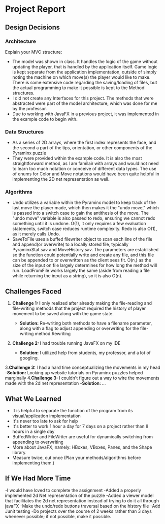 # Project Report

## Design Decisions

### Architecture
Explain your MVC structure:
- The model was shown in class. It handles the logic of the game without updating the player, that is handled by the application itself. Game logic is kept separate from the application implementation, outside of simply noting the machine on which move(s) the player would like to make. There is some extensive code regarding the saving/loading of files, but the actual programming to make it possible is kept to the Method structures.
- I did not create any Interfaces for this project. The methods that were abstracted were part of the model architecture, which was done for me by the professor.
- Due to working with JavaFX in a previous project, it was implemented in the example code to begin with.

### Data Structures
- As a series of 2D arrays, where the first index represents the face, and the second a part of the tips, orientation, or other components of the Pyraminx puzzle
- They were provided within the example code. It is also the most straightforward method, as I am familair with arrays and would not need to learn too much notation or conceive of different data types. The use of enums for Color and Move notations would have been quite helpful in implementing the 2D net representation as well.

### Algorithms
- Undo utilizes a variable within the Pyraminx model to keep track of the last move the player made, which then makes it the "undo move," which is passed into a switch case to gain the antithesis of the move. The "undo move" variable is also passed to redo, ensuring we cannot redo something until it is undone. O(1), it only requires a few evaluation statements, switch case reduces runtime complexity. Redo is also O(1), as it merely calls Undo. 
- SaveToFile uses a buffed filewriter object to scan each line of the file and append(or overwrite) to a locally stored file, typically PyraminxStat.sav and MoveHistory.sav. The parameters are established so the function could potentially write and create any file, and this file can be appended to or overwritten as the client sees fit. O(n,) as the size of the input on file largely determines for how long the method will run. LoadFromFile works largely the same (aside from reading a file while returning the input as a string), so it is also O(n).

## Challenges Faced
1. **Challenge 1:** I only realized after already making the file-reading and file-writing methods that the project required the history of player movement to be saved along with the game state.
   - **Solution:** Re-writing both methods to have a filename parameter, along with a flag to adjust appending or overwriting for the file-writing method.Rewriting
   
2. **Challenge 2:** I had trouble running JavaFX on my IDE
   - **Solution:** I utilized help from students, my professor, and a lot of googling.

3.**Challenge 3:** I had a hard time conceptualizing the movements in my head
	-**Solution:** Looking up website tutorials on Pyraminx puzzles helped marginally
4.**Challenge 3:** I couldn't figure out a way to wire the movements made with the 2d net representation
	-**Solution:** ... 

## What We Learned
- It is helpful to separate the function of the program from its visual/application implementation
- It's never too late to ask for help
- It's better to work 1 hour a day for 7 days on a project rather than 8 hours in a single day
- BuffedWriter and FileWriter are useful for dynamically switching from appending to overwriting
- More about JavaFX, namely: HBoxes, VBoxes, Panes, and the Shape library.
- Measure twice, cut once (Plan your methods/algorithms before implementing them.)

## If We Had More Time
-I would have loved to complete the assignment
-Added a properly implemented 2d Net representation of the puzzle
-Added a viewer model that facilitates the 2d net representation instead of trying to do it all through javaFX
-Make the undo/redo buttons traversal based on the history file
-Add Junit testing
-Do projects over the course of 2 weeks rather than 3 days whenever possible; if not possible, make it possible.